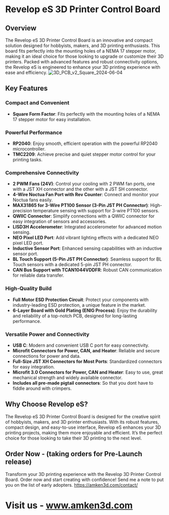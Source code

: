 # Revelop eS 3D Printer Control Board

## Overview

The Revelop eS 3D Printer Control Board is an innovative and compact solution designed for hobbyists, makers, and 3D printing enthusiasts. This board fits perfectly into the mounting holes of a NEMA 17 stepper motor, making it an ideal choice for those looking to upgrade or customize their 3D printers. Packed with advanced features and robust connectivity options, the Revelop eS is engineered to enhance your 3D printing experience with ease and efficiency.
![3D_PCB_v2_Square_2024-06-04](https://github.com/amken3d/Revelop-eS-eR/assets/166057890/b709380e-4da9-4e29-971a-b255785c6868)

## Key Features

### Compact and Convenient
- **Square Form Factor**: Fits perfectly with the mounting holes of a NEMA 17 stepper motor for easy installation.

### Powerful Performance
- **RP2040**: Enjoy smooth, efficient operation with the powerful RP2040 microcontroller.
- **TMC2209**: Achieve precise and quiet stepper motor control for your printing tasks.

### Comprehensive Connectivity
- **2 PWM Fans (24V)**: Control your cooling with 2 PWM fan ports, one with a JST XH connector and the other with a JST SH connector.
- **4-Wire Noctua Fan Port with Rev Counter**: Connect and monitor your Noctua fans easily.
- **MAX31865 for 3-Wire PT100 Sensor (3-Pin JST PH Connector)**: High-precision temperature sensing with support for 3-wire PT100 sensors.
- **QWIIC Connector**: Simplify connections with a QWIIC connector for easy integration of sensors and accessories.
- **LISD3H Accelerometer**: Integrated accelerometer for advanced motion sensing.
- **NEO Pixel LED Port**: Add vibrant lighting effects with a dedicated NEO pixel LED port.
- **Inductive Sensor Port**: Enhanced sensing capabilities with an inductive sensor port.
- **BL Touch Support (5-Pin JST PH Connector)**: Seamless support for BL Touch sensors with a dedicated 5-pin JST PH connector.
- **CAN Bus Support with TCAN1044VDDFR**: Robust CAN communication for reliable data transfer.

### High-Quality Build
- **Full Motor ESD Protection Circuit**: Protect your components with industry-leading ESD protection, a unique feature in the market.
- **6-Layer Board with Gold Plating (ENIG Process)**: Enjoy the durability and reliability of a top-notch PCB, designed for long-lasting performance.

### Versatile Power and Connectivity
- **USB C**: Modern and convenient USB C port for easy connectivity.
- **Microfit Connectors for Power, CAN, and Heater**: Reliable and secure connections for power and data.
- **Full-Size JST XH Connectors for Most Ports**: Standardized connectors for easy integration.
- **Microfit 3.0 Connectors for Power, CAN and Heater**: Easy to use, great mechanical strength and widely available connector.
- **Includes all pre-made pigtail connectors**: So that you dont have to fiddle around with crimpers. 

## Why Choose Revelop eS?

The Revelop eS 3D Printer Control Board is designed for the creative spirit of hobbyists, makers, and 3D printer enthusiasts. With its robust features, compact design, and easy-to-use interface, Revelop eS enhances your 3D printing projects, making them more enjoyable and efficient. It’s the perfect choice for those looking to take their 3D printing to the next level.

## Order Now - (taking orders for Pre-Launch release)

Transform your 3D printing experience with the Revelop 3D Printer Control Board. Order now and start creating with confidence!
Send me a note to put you on the list of early adopters. 
https://amken3d.com/contact/

# Visit us - www.amken3d.com
